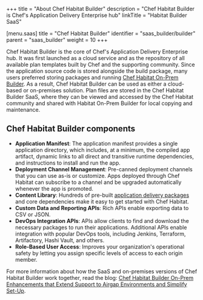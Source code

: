 +++
title = "About Chef Habitat Builder"
description = "Chef Habitat Builder is Chef's Application Delivery Enterprise hub"
linkTitle = "Habitat Builder SaaS"

[menu.saas]
    title = "Chef Habitat Builder"
    identifier = "saas_builder/builder"
    parent = "saas_builder"
    weight = 10
+++

Chef Habitat Builder is the core of Chef's Application Delivery Enterprise hub.
It was first launched as a cloud service and as the repository of all available plan templates built by Chef and the supporting community.
Since the application source code is stored alongside the build package, many users preferred storing packages and running [Chef Habitat On-Prem Builder](https://docs.chef.io/habitat/on_prem_builder/).
As a result, Chef Habitat Builder can be used as either a cloud-based or on-premises solution.
Plan files are stored in the Chef Habitat Builder SaaS, where they can be viewed and accessed by the Chef Habitat community and shared with Habitat On-Prem Builder for local copying and maintenance.

## Chef Habitat Builder components

- **Application Manifest**: The application manifest provides a single application directory, which includes, at a minimum, the compiled app artifact, dynamic links to all direct and transitive runtime dependencies, and instructions to install and run the app.
- **Deployment Channel Management**: Pre-canned deployment channels that you can use as-is or customize. Apps deployed through Chef Habitat can subscribe to a channel and be upgraded automatically whenever the app is promoted.
- **Content Library**: Hundreds of pre-built [application delivery packages](https://bldr.habitat.sh/#/pkgs/core) and core dependencies make it easy to get started with Chef Habitat.
- **Custom Data and Reporting APIs**: Rich APIs enable exporting data to CSV or JSON.
- **DevOps Integration APIs**: APIs allow clients to find and download the necessary packages to run their applications. Additional APIs enable integration with popular DevOps tools, including Jenkins, Terraform, Artifactory, Hashi Vault, and others.
- **Role-Based User Access**: Improves your organization's operational safety by letting you assign specific levels of access to each origin member.

For more information about how the SaaS and on-premises versions of Chef Habitat Builder work together, read the blog: [Chef Habitat Builder On-Prem Enhancements that Extend Support to Airgap Environments and Simplify Set-Up](https://www.chef.io/blog/chef-habitat-product-announcement-builder-on-prem-enhancements-that-extend-support-to-airgap-environments-and-simplify-set-up).
